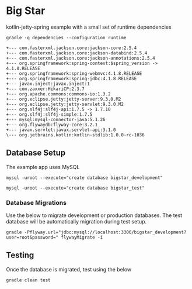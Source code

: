 # Big Star

kotlin-jetty-spring example with a small set of runtime dependencies

```
gradle -q dependencies --configuration runtime

+--- com.fasterxml.jackson.core:jackson-core:2.5.4
+--- com.fasterxml.jackson.core:jackson-databind:2.5.4
+--- com.fasterxml.jackson.core:jackson-annotations:2.5.4
+--- org.springframework:spring-context:$spring_version -> 4.1.8.RELEASE
+--- org.springframework:spring-webmvc:4.1.8.RELEASE
+--- org.springframework:spring-jdbc:4.1.8.RELEASE
+--- javax.inject:javax.inject:1
+--- com.zaxxer:HikariCP:2.3.7
+--- org.apache.commons:commons-io:1.3.2
+--- org.eclipse.jetty:jetty-server:9.3.0.M2
+--- org.eclipse.jetty:jetty-servlet:9.3.0.M2
+--- org.slf4j:slf4j-api:1.7.5 -> 1.7.10
+--- org.slf4j:slf4j-simple:1.7.5
+--- mysql:mysql-connector-java:5.1.26
+--- org.flywaydb:flyway-core:3.2.1
+--- javax.servlet:javax.servlet-api:3.1.0
\--- org.jetbrains.kotlin:kotlin-stdlib:1.0.0-rc-1036
```

## Database Setup

The example app uses MySQL

```
mysql -uroot --execute="create database bigstar_development"

mysql -uroot --execute="create database bigstar_test"
```

### Database Migrations

Use the below to migrate development or production databases. The test database will be automatically migration during test setup.

```
gradle -Pflyway.url="jdbc:mysql://localhost:3306/bigstar_development?user=root&password=" flywayMigrate -i
```

## Testing

Once the database is migrated, test using the below

```
gradle clean test
```